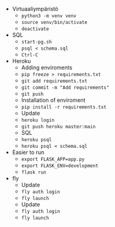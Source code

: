 

* Virtuaaliympäristö
  * ```python3 -m venv venv```
  * ```source venv/bin/activate```
  * ```deactivate```
* SQL
  * ```start-pg.sh```
  * ```psql < schema.sql```
  * ```Ctrl-C```
* Heroku
  *  Adding enviroments
    *  ```pip freeze > requirements.txt```
    *  ```git add requirements.txt```
    *  ```git commit -m "Add requirements"```
    *  ```git push```
  *  Installation of enviroment
    *  ```pip install -r requirements.txt```
  *  Update
    *  ```heroku login```
    *  ```git push heroku master:main```
  *  SQL
    *  ```heroku psql```
    *  ```heroku psql < schema.sql```
*  Easier to run
     *  ```export FLASK_APP=app.py```
     *  ```export FLASK_ENV=development```
     *  ```flask run```
*  fly
   *  Update  
     *  ```fly auth login```   
     *  ```fly launch```  
   *  Update  
     *  ```fly auth login```   
     *  ```fly launch``` 
     
